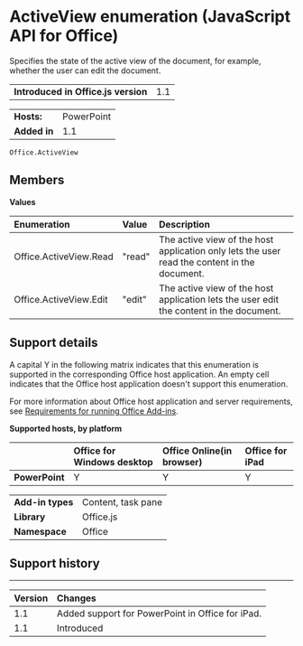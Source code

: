 
# ActiveView enumeration (JavaScript API for Office)
Specifies the state of the active view of the document, for example, whether the user can edit the document.

|||
|:-----|:-----|
|**Introduced in Office.js version**|1.1|

|||
|:-----|:-----|
|**Hosts:**|PowerPoint|
|**Added in**|1.1|



```
Office.ActiveView
```


## Members


**Values**


|**Enumeration**|**Value**|**Description**|
|:-----|:-----|:-----|
|Office.ActiveView.Read|"read"|The active view of the host application only lets the user read the content in the document.|
|Office.ActiveView.Edit|"edit"|The active view of the host application lets the user edit the content in the document.|

## Support details
<a name="bk_support"> </a>

A capital Y in the following matrix indicates that this enumeration is supported in the corresponding Office host application. An empty cell indicates that the Office host application doesn't support this enumeration.

For more information about Office host application and server requirements, see [Requirements for running Office Add-ins](http://msdn.microsoft.com/library/67340567-bb9a-498c-96d3-3f52f28c16bc%28Office.15%29.aspx).


**Supported hosts, by platform**


||**Office for Windows desktop**|**Office Online(in browser)**|**Office for iPad**|
|:-----|:-----|:-----|:-----|
|**PowerPoint**|Y|Y|Y|

|||
|:-----|:-----|
|**Add-in types**|Content, task pane|
|**Library**|Office.js|
|**Namespace**|Office|

## Support history
<a name="bk_history"> </a>


****


|**Version**|**Changes**|
|:-----|:-----|
|1.1|Added support for PowerPoint in Office for iPad.|
|1.1|Introduced|
